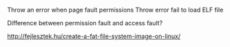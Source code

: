 Throw an error when page fault permissions
Throw error fail to load ELF file

Difference between permission fault and access fault?


http://fejlesztek.hu/create-a-fat-file-system-image-on-linux/